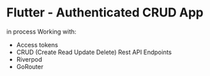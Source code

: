 # Flutter - Authenticated CRUD App 
in process
Working with:

* Access tokens
* CRUD (Create Read Update Delete) Rest API Endpoints
* Riverpod
* GoRouter



